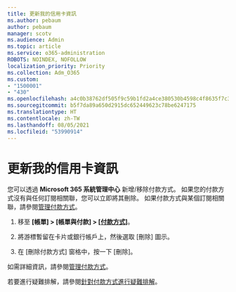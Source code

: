 ```yaml
---
title: 更新我的信用卡資訊
ms.author: pebaum
author: pebaum
manager: scotv
ms.audience: Admin
ms.topic: article
ms.service: o365-administration
ROBOTS: NOINDEX, NOFOLLOW
localization_priority: Priority
ms.collection: Adm_O365
ms.custom:
- "1500001"
- "430"
ms.openlocfilehash: a4c0b38762df505f9c59b1fd2a4ce380530b4598c4f8635f7c30c7fe277f56a4
ms.sourcegitcommit: b5f7da89a650d2915dc652449623c78be6247175
ms.translationtype: HT
ms.contentlocale: zh-TW
ms.lasthandoff: 08/05/2021
ms.locfileid: "53990914"
---
```

# <a name="update-my-credit-card-information"></a>更新我的信用卡資訊

您可以透過 **Microsoft 365 系統管理中心** 新增/移除付款方式。 如果您的付款方式沒有與任何訂閱相關聯，您可以立即將其刪除。 如果付款方式與某個訂閱相關聯，請參閱[管理付款方式](https://docs.microsoft.com/microsoft-365/commerce/billing-and-payments/manage-payment-methods)。

1. 移至 **[帳單] > [帳單與付款] > [[付款方式](https://go.microsoft.com/fwlink/p/?linkid=2018806)]**。

2. 將游標暫留在卡片或銀行帳戶上，然後選取 [刪除] 圖示。

3. 在 [刪除付款方式] 窗格中，按一下 [刪除]。

如需詳細資訊，請參閱[管理付款方式](https://docs.microsoft.com/microsoft-365/commerce/billing-and-payments/manage-payment-methods)。

若要進行疑難排解，請參閱[針對付款方式進行疑難排解](https://docs.microsoft.com/microsoft-365/commerce/billing-and-payments/manage-payment-methods#troubleshoot-payment-methods)。
